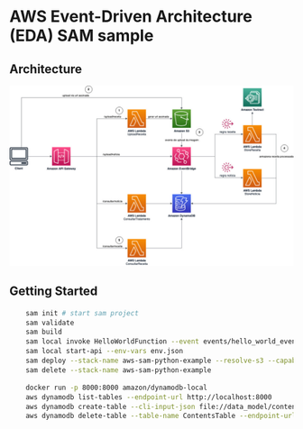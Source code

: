 # AWS Event-Driven Architecture (EDA) SAM sample

## Architecture

![Architecture](./images/EDA.jpg)

## Getting Started

```bash
    sam init # start sam project
    sam validate
    sam build
    sam local invoke HelloWorldFunction --event events/hello_world_event.json
    sam local start-api --env-vars env.json
    sam deploy --stack-name aws-sam-python-example --resolve-s3 --capabilities CAPABILITY_IAM
    sam delete --stack-name aws-sam-python-example
```

```bash
    docker run -p 8000:8000 amazon/dynamodb-local
    aws dynamodb list-tables --endpoint-url http://localhost:8000
    aws dynamodb create-table --cli-input-json file://data_model/contents_table_model.json --endpoint-url http://localhost:8000
    aws dynamodb delete-table --table-name ContentsTable --endpoint-url http://localhost:8000
```
